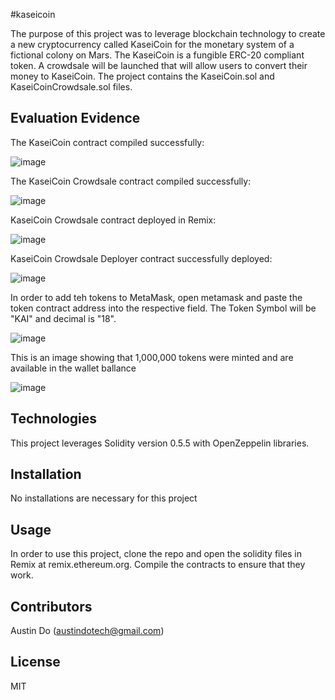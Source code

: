 #kaseicoin

The purpose of this project was to leverage blockchain technology to create a new cryptocurrency called KaseiCoin for the monetary system of a fictional colony on Mars. The KaseiCoin is a fungible ERC-20 compliant token. A crowdsale will be launched that will allow users to convert their money to KaseiCoin. The project contains the KaseiCoin.sol and KaseiCoinCrowdsale.sol files.

## Evaluation Evidence

The KaseiCoin contract compiled successfully:

![image](https://user-images.githubusercontent.com/89161654/156466323-0cc02c10-d011-4e5b-9e29-c49ecaaed5eb.png)


The KaseiCoin Crowdsale contract compiled successfully:

![image](https://user-images.githubusercontent.com/89161654/156466382-b1a4128a-457d-4206-a947-644cac3a6802.png)

KaseiCoin Crowdsale contract deployed in Remix:

![image](https://user-images.githubusercontent.com/89161654/156466561-41a6f8e3-9767-4492-8c78-604f2217bc96.png)

KaseiCoin Crowdsale Deployer contract successfully deployed:

![image](https://user-images.githubusercontent.com/89161654/156467576-80d7048f-0f03-4ed5-8025-c4a6fc8e199b.png)

In order to add teh tokens to MetaMask, open metamask and paste the token contract address into the respective field. The Token Symbol will be "KAI" and decimal is "18".

![image](https://user-images.githubusercontent.com/89161654/156468139-5eeb555c-2ce8-4820-802c-792356fc91c9.png)

This is an image showing that 1,000,000 tokens were minted and are available in the wallet ballance

![image](https://user-images.githubusercontent.com/89161654/156468433-0f09edb1-a30a-4b62-872d-23057e14c2ef.png)


## Technologies

This project leverages Solidity version 0.5.5 with OpenZeppelin libraries.

## Installation

No installations are necessary for this project

## Usage

In order to use this project, clone the repo and open the solidity files in Remix at remix.ethereum.org. Compile the contracts to ensure that they work.

## Contributors

Austin Do (austindotech@gmail.com)

## License

MIT
